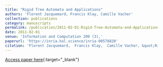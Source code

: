 ```yaml
---
title: "Rigid Tree Automata and Applications"
authors: 'Florent Jacquemard, Francis Klay, Camille Vacher'
collection: publications
category: manuscripts
permalink: /publication/2011-02-01-Rigid-Tree-Automata-and-Applications
date: 2011-02-01
venue: 'Information and Computation 209 (3),'
paperurl: 'https://inria.hal.science/inria-00578820'
citation: 'Florent Jacquemard,  Francis Klay,  Camille Vacher, &quot;Rigid Tree Automata and Applications.&quot; Information and Computation 209 (3), 2011.'
---
```

[Access paper here](https://doi.org/10.1016/j.ic.2010.11.015){:target="_blank"}
